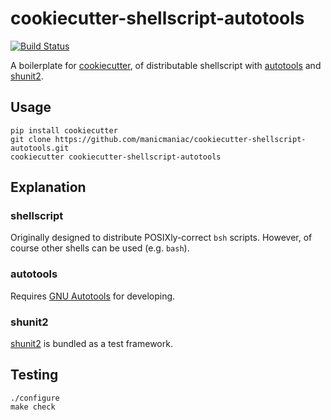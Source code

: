 cookiecutter-shellscript-autotools
==================================

[![Build Status](https://travis-ci.org/manicmaniac/cookiecutter-shellscript-autotools.svg)](https://travis-ci.org/manicmaniac/cookiecutter-shellscript-autotools)

A boilerplate for [cookiecutter][], of distributable shellscript with [autotools][] and [shunit2][].

Usage
-----

    pip install cookiecutter
    git clone https://github.com/manicmaniac/cookiecutter-shellscript-autotools.git
    cookiecutter cookiecutter-shellscript-autotools


Explanation
-----------

### shellscript

Originally designed to distribute POSIXly-correct `bsh` scripts.
However, of course other shells can be used (e.g. `bash`).

### autotools

Requires [GNU Autotools][autotools] for developing.

### shunit2

[shunit2][] is bundled as a test framework.

Testing
-------

    ./configure
    make check

[cookiecutter]: https://github.com/audreyr/cookiecutter
[autotools]: https://www.sourceware.org/autobook/
[shunit2]: https://github.com/kward/shunit2
